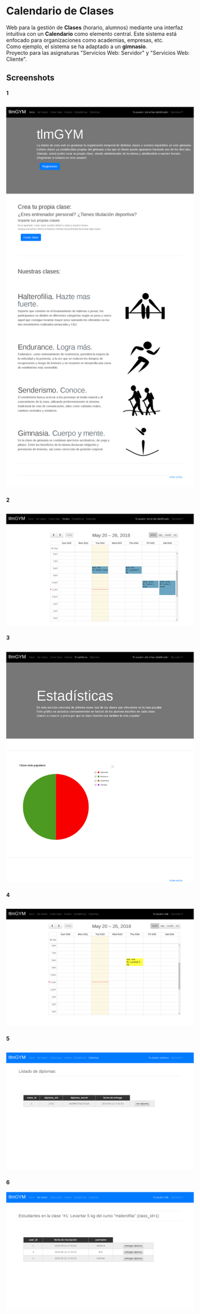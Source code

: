 # Calendario de Clases
Web para la gestión de **Clases** (horario, alumnos) mediante una interfaz intuitiva con un **Calendario** como elemento central. Este sistema está enfocado para organizaciones como academias, empresas, etc.  
Como ejemplo, el sistema se ha adaptado a un **gimnasio**.  
Proyecto para las asignaturas "Servicios Web: Servidor" y "Servicios Web: Cliente".

## Screenshots

#### 1
![1-index](screenshots/1-index.png)
---
#### 2
![2-cal](screenshots/2-cal.png)
---
#### 3
![3-stats](screenshots/3-stats.png)
---
#### 4
![4-mycal](screenshots/4-mycal.png)
---
#### 5
![5-diplomas](screenshots/5-diplomas.png)
---
#### 6
![6-students](screenshots/6-students.png)